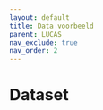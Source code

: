 ```yaml
---
layout: default
title: Data voorbeeld
parent: LUCAS
nav_exclude: true
nav_order: 2
---
```


# Dataset
